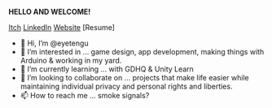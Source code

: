 **HELLO AND WELCOME!**

[Itch](eyetengu.itch.io)
[LinkedIn](https://www.linkedin.com/in/eric-young-ab9039234/?lipi=urn%3Ali%3Apage%3Ad_flagship3_notifications%3B418HrDnxR%2BCw2L%2Bm%2FFo5fQ%3D%3D)
[Website](http://warrior-ways.com/)
[Resume]

- 👋 Hi, I’m @eyetengu
- 👀 I’m interested in ... game design, app development, making things with Arduino & working in my yard.
- 🌱 I’m currently learning ... with GDHQ & Unity Learn
- 💞️ I’m looking to collaborate on ... projects that make life easier while maintaining individual privacy and personal rights and liberties.
- 📫 How to reach me ... smoke signals?


<!---
eyetengu/eyetengu is a ✨ special ✨ repository because its `README.md` (this file) appears on your GitHub profile.
You can click the Preview link to take a look at your changes.
--->
